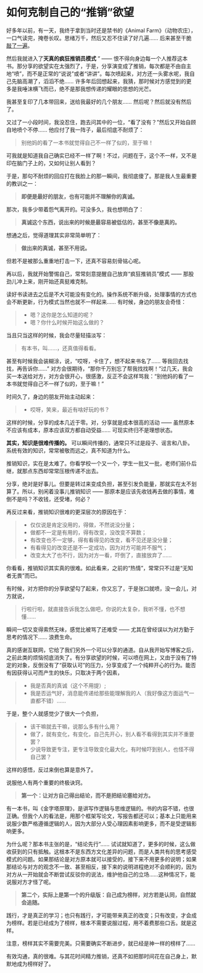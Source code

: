 # 如何克制自己的“推销”欲望
 
 好多年以前，有一天，我终于拿到当时还是禁书的《Animal Farm》（动物农庄），一口气读完，掩卷长叹。思绪万千，然后又忍不住读了好几遍…… 后来甚至干脆[敲了一遍](http://t.cn/R4lIyEU)。
 
 然后我就进入了**天真的疯狂推销员模式** ” —— 恨不得向身边每一个人推荐这本书。那分享的欲望实在太强烈了，于是，分享演变成了推销，每次都是不由自主地“喷”，而不是正常的“说说”或者“讲讲”。每次喷起来，对方还一头雾水呢，我自己先脑高潮了，滔滔不绝…… 许多年后回想起来，我猜，那时候对方感觉到的更多是我唾沫横飞而已，绝不是那我想传递的耀眼的思想的光芒。
 
 我甚至复印了几本带回来，送给我最好的几个朋友…… 然后呢？然后就没有然后了。
 
 又过了一小段时间，我没忍住，跑去问其中的一位，“看了没有？”然后又开始自顾自地喷个不停…… 他应付了我一阵子，最后彻底不耐烦了：
 
 > 别他妈的看了一本书就觉得自己不一样了似的，至于嘛！
 
 可我就是知道我自己确实已经不一样了啊！不过，问题在于，这个不一样，又不是印在脑门子上的，又如何让别人看到？
 
 于是，那句不耐烦的回应打在我脸上的那一瞬间，我彻底傻了。那是我人生最重要的教训之一：
 
 >**即便是最好的朋友，也有可能并不理解你的真诚。** 
 
 那次，我多少带着怨气离开的。可没多久，我也想明白了：
 
 >**真诚这个东西，说出来的时候是最容易被低估的，甚至不像是真的。** 
 
 想通之后，觉得道理其实非常简单明了：
 
 >**做出来的真诚，甚至不用说。** 
 
 但若不是被那么重重地打击一下，还真不容易刻骨铭心呢。
 
 再以后，我就开始警惕自己，常常刻意提醒自己放弃“疯狂推销员”模式 —— 那股劲儿冲上来，刚开始还真挺难克制。
 
 读好书读进去之后是不大可能没有变化的。操作系统不断升级，处理事情的方式也会不断更新，行为模式当然也就不一样起来…… 有时候，身边的朋友会奇怪：
 
 > - 嗯？这你是怎么知道的呢？
 > - 嗯？你什么时候开始这么做的？
 
 当且只当这样的时候，我会尽量轻描淡写：
 
 > 有本书，叫……，还真值得看看。
 
 甚至有时候我会装糊涂，说，“哎呀，卡住了，想不起来书名了…… 等我回去找找，再告诉你……” 对方会很期待，“那你千万别忘了帮我找找啊！”过几天，我会买一本送给对方，对方会很开心，很感激，反正不会这样骂我：“别他妈的看了一本书就觉得自己不一样了似的，至于嘛！”
 
 时间久了，身边的朋友开始主动起来：
 
 > - 哎呀，笑来，最近有啥好玩的书？
 
 这样的时候，分享的成本几近于零。对，分享就是成本很高的活动 —— 虽然原本不应该有成本，原本应该双方都自动受益…… 可现实终归不是理想状态。
 
**其实，知识是很难传播的。** 可以瞬间传播的，通常只不过是段子、谣言和八卦。系统有效的知识，常常被敬而远之，真不知道为什么。
 
 推销知识，实在是太难了。你看学校一个又一个，学生一批又一批，老师们前仆后继，就那点东西却常常压根传递不出去。
 
 分享，绝对是好事儿。但要是转过来变成负担，甚至引发负能量，那就实在太不划算了。所以，别闲着没事儿推销知识 —— 那原本是应该先收钱再去做的事情，难倒不是吗？不收钱，还受堵，何必？
 
 再反过来看，推销知识很难的更深层次的原因在于：
 
 > - 仅仅说是肯定没用的，得做，不然说没分量；
 > - 做都不一定是有用的，得有改变，没改变不算数；
 > - 有改变也不一定够，得有看得见的改变，看不见还是没分量；
 > - 有看得见的改变还是不一定成功，因为对方可能并不服气；
 > - 改变太大了也不行，因为对方一看，吓倒了，直接放弃了……
 
 你看看，推销知识其实真的很难。如此看来，之前的“热情”，常常只不过是“无知者无畏”而已。
 
 有时候，对方把你的分享欲望勾了起来，你又忘了，于是张口就喷，没一会儿，对方就说，
 
 > 行啦行啦，就直接告诉我怎么做吧，你说的太复杂，我听不懂，也不想懂……
 
 瞬间一切又变得索然无味，感觉比被骂了还难受 —— 尤其在曾经误以为对方勤于思考的情况下…… 浪费生命。
 
 真的感谢互联网，它给了我们另外一个可以分享的通道。自从我开始写博客之后，之前此类的烦恼彻底消失了。有分享欲望的时候，可以喷在网上，又由于没有了特定的对象，反倒没有了“获取认可”的压力，分享变成了一个纯粹开心的行为。能否有因获得认可而产生的快乐，只取决于两个因素，
 
 > - 我是否真的真诚（这个不用提）;
 > - 我是否运气好，消息能传递给那些能理解我的人（我好像这方面运气一直都不错）……
 
 于是，整个人就感觉少了很大一个负担，
 
 > - 该干嘛就去干嘛，说那么多有什么用？
 > - 做了，就有变化，有变化，自己先开心，别人看不看得到其实并不重要罢？
 > - 少说导致更专注，更专注导致变化最大化，有时候吓到别人，也怪不得自己罢？
 
 这样的感悟，反过来倒也算是意外了。
 
 说服他人有两个重要的终极诀窍。
 
 >**第一个：让对方自己得出结论，而不是把结论塞给对方。** 
 
 有一本书，叫《金字塔原理》，是讲写作逻辑与思维逻辑的。书的内容不错，也很正确。但我个人的看法是，用那个框架写论文，写报告都还可以；基本上只能用来说服少数严格遵循逻辑的人，因为大部分人受心理因素影响更多，而不是受逻辑影响更多。
 
 为什么呢？那本书主张的是，“结论先行”…… 试试就知道了，更多的时候，这么做收获到的只有抵触。这根本不是东西方文化差异的问题，而是人类共有的思考感受模式的问题。如果那结论是对方原本就可以接受的，接下来不用更多的说明；如果那结论与对方的观念不一致、甚至相反，接下来的说明进程绝对不会顺利的，因为对方从一开始就会不断尝试反驳你的说法，维护他自己的立场……这种情况下，能说服对方才怪了呢。
 
 >**第二个，实际上是第一个的升级版：自己成为榜样，对方若是认同，自然就会追随。** 
 
 践行，才是真正的学习；也只有践行，才可能带来真正的改变；只有改变，才会成为榜样。若是已经成为了榜样，根本不需要说服过程，用不着费那些口舌。就是这样。
 
 注意，榜样其实不需要完美。只需要确实不断进步，就已经是神一样的榜样了……
 
 有效沟通，真的很难。与其花时间精力推销，还真不如把那时间花在自己身上，默默地成为榜样好了。